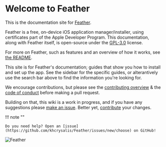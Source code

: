 # Welcome to Feather

This is the documentation site for [Feather](https://github.com/khcrysalis/Feather).

Feather is a free, on-device iOS application manager/installer, using certificates part of the Apple Developer Program. This documentation, along with Feather itself, is open-source under the [GPL-3.0](https://github.com/khcrysalis/Feather/blob/main/LICENSE) license.

For more on Feather, such as features and an overview of how it works, see [the README](https://github.com/khcrysalis/Feather/blob/main/README.md).

This site is for Feather's documentation; guides that show you how to install and set up the app. See the sidebar for the specific guides, or alterantively use the search bar above to find the information you're looking for.

We encourage contributions, but please see the [contributing overview](https://github.com/khcrysalis/Feather/blob/main/CONTRIBUTING.md) & the [code of conduct](https://github.com/khcrysalis/Feather/blob/main/CODE_OF_CONDUCT.md) before making a pull request.

Building on that, this wiki is a work in progress, and if you have any suggestions please [make an issue](https://github.com/khcrysalis/Feather/issues). Better yet, [contribute](https://github.com/khcrysalis/Feather/blob/main/CONTRIBUTING.md) your changes.

!!! note ""

    Do you need help? Open an [issue](https://github.com/khcrysalis/Feather/issues/new/choose) on GitHub!

![Feather](https://raw.githubusercontent.com/khcrysalis/Feather/9641d86c00263700487bfce243370fcdc7d28537/Images/Image-dark.png)